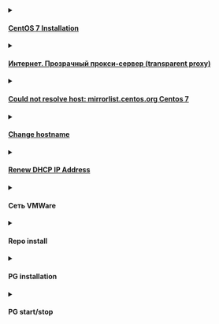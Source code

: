 <details><summary><h4><a href="https://github.com/AV-ghub/PostgreSQL-Cloud-Solutions/blob/main/Linux/CentOS/Intro/Installation/001%20Installation.md">CentOS 7 Installation</a></h4></summary>

  ### Шаг 2: Создание виртуальной машины для CentOS

  * Запустите VirtualBox Менеджер и нажмите на кнопку «Создать»
  * Впишите имя машины
  * Укажите объем оперативной памяти
  * Оставьте выбранным пункт «Создать новый виртуальный жесткий диск»
  * Тип тоже не меняйте и оставьте VDI
  * Предпочтительный формат хранения — «динамический»
  * Размер для виртуального HDD выберите, исходя из доступного свободного места

  ### Шаг 3: Настройка виртуальной машины
  * Для входа в настройки нужно нажать правой кнопкой мыши по виртуальной машине и выбрать пункт «Настроить»
  * Во вкладке «Система» — «Процессор» можно увеличить количество процессоров до 2
  * Перейдя в «Дисплей», можете добавить некоторое количество МБ к видеопамяти и включить 3D-ускорение

  ### Шаг 4: Установка CentOS
  * Выделите кликом мыши виртуальную машину и нажмите на кнопку «Запустить»
  * После запуска VM нажмите на папку и через стандартный системный проводник укажите место, куда вы скачали образ ОС
  * Запустится установщик системы. При помощи стрелки вверх на клавиатуре выберите пункт «Install CentOS Linux 7» и нажмите Enter
  * Запустится графический установщик CentOS. Выберите ваш язык и его разновидность.
  * В окне с параметрами настройте:
  * Часовой пояс
  * Расположение установки
  * зайдите в меню с настройками, выделите виртуальный накопитель, который был создан вместе с виртуальной машиной, и нажмите «Готово»
  * Выбор программ
  * По умолчанию стоит минимальная установка, но она не имеет графического интерфейса. Вы можете выбрать, с какой средой будет установлена ОС: GNOME или KDE. Выбор зависит от ваших предпочтений, а мы рассмотрим инсталляцию с окружением KDE. После выбора оболочки в правой части окна появятся дополнения. Галочками можете отметить то, что хотели бы видеть в CentOS. По завершении выбора нажмите «Готово». ![](https://github.com/AV-ghub/PostgreSQL/blob/main/006%20Use%20cases/Installation/New%20cloud%20environment/CentOS%20based/Res/%D0%A3%D1%81%D1%82%D0%B0%D0%BD%D0%BE%D0%B2%D0%BA%D0%B0%20CentOS%203.jpg)
  * Нажмите на кнопку «Начать установку».
  * Во время установки (состояние отображается в нижней части окна как прогресс-бар) вам будет предложено придумать пароль root и создать пользователя.
  * Впишите пароль для прав root (суперпользователя) 2 раза и нажмите «Готово». Если пароль будет простым, кнопку «Готово» потребуется нажать дважды. Не забудьте сперва переключить раскладку клавиатуры на английский язык. Текущий язык можно увидеть в правом верхнем углу окна.
  * Впишите желаемые инициалы в поле «Полное имя». Строка «Имя пользователя» будет заполнена автоматически, но ее можно изменить вручную. При желании назначьте этого пользователя администратором, установив соответствующую галочку. Придумайте пароль для учетной записи и нажмите «Готово».
  * Дождитесь установки ОС и нажмите на кнопку «Завершить настройку».
  * Нажмите на кнопку «Перезагрузка».
  * Появится загрузчик GRUB, который по умолчанию через 5 секунд продолжит загрузку ОС. Можно сделать это вручную, не дожидаясь таймера, нажав на Enter.
  * Появится окно загрузки CentOS.
  * Снова отобразится окно с настройками. На этот раз нужно принять условия лицензионного соглашения и настроить сеть.
  * Чтобы включить интернет, нажмите на параметр «Сеть и имя узла». Кликните на регулятор, и он сдвинется вправо.  ![](https://github.com/AV-ghub/PostgreSQL/blob/main/006%20Use%20cases/Installation/New%20cloud%20environment/CentOS%20based/Res/%D0%A3%D1%81%D1%82%D0%B0%D0%BD%D0%BE%D0%B2%D0%BA%D0%B0%20CentOS%204.jpg)
  * Нажмите на кнопку «Завершить».
  * Вы попадете на экран входа в учетную запись. Кликните на нее.
  * Переключите раскладку клавиатуры, введите пароль и нажмите «Войти»

</details>

<details><summary><h4><a href="https://confluence.speechpro.com/pages/viewpage.action?pageId=165486262">Интернет. Прозрачный прокси-сервер (transparent proxy)</a></h4></summary>

  ```
  wget --no-check-certificate https://it-repo.speechpro.com/repository/raw-it-public/ca/stc_root.crt
  wget --no-check-certificate https://it-repo.speechpro.com/repository/raw-it-public/ca/stc_ica.crt
   
  sudo cp stc_{root,ica}.crt /etc/pki/ca-trust/source/anchors/
  sudo update-ca-trust extract
  ```

</details>

<details><summary><h4><a href="https://serverfault.com/questions/904304/could-not-resolve-host-mirrorlist-centos-org-centos-7">Could not resolve host: mirrorlist.centos.org Centos 7</a></h4></summary>

  
  From first of July 2024 on CentOS 7, please switch to Vault archive repositories:

  ```
  sudo nano /etc/yum.repos.d/CentOS-Base.repo
  ```
  
  copy/paste the following and mind your OS version. Change if needed. In this config is version 7.9.2009:
  
  ```
  [base]
  name=CentOS-$releasever - Base
  baseurl=http://vault.centos.org/7.9.2009/os/$basearch/
  gpgcheck=1
  gpgkey=file:///etc/pki/rpm-gpg/RPM-GPG-KEY-CentOS-7
  
  [updates]
  name=CentOS-$releasever - Updates
  baseurl=http://vault.centos.org/7.9.2009/updates/$basearch/
  gpgcheck=1
  gpgkey=file:///etc/pki/rpm-gpg/RPM-GPG-KEY-CentOS-7
  
  [extras]
  name=CentOS-$releasever - Extras
  baseurl=http://vault.centos.org/7.9.2009/extras/$basearch/
  gpgcheck=1
  gpgkey=file:///etc/pki/rpm-gpg/RPM-GPG-KEY-CentOS-7
  
  [centosplus]
  name=CentOS-$releasever - Plus
  baseurl=http://vault.centos.org/7.9.2009/centosplus/$basearch/
  gpgcheck=1
  enabled=0
  gpgkey=file:///etc/pki/rpm-gpg/RPM-GPG-KEY-CentOS-7
  ```

  If needed, do:
  
  ```
  yum clean all
  ```

</details>

<details><summary><h4><a href="https://github.com/AV-ghub/PostgreSQL-Cloud-Solutions/blob/main/Linux/Ubuntu/001%20Installation.md#change-hostname">Change hostname</a></h4></summary>

  ```
  :~$ hostname
  :~$ hostnamectl
  
  # with reboot
  sudo nano /etc/hostname
  sudo nano /etc/hosts
  sudo reboot
  
  # without reboot
  sudo hostname new-server-name-here
  sudo nano /etc/hostname
  sudo nano /etc/hosts
  
  # via hostnamectl
  hostnamectl set-hostname viveks-laptop
  sudo nano /etc/hosts
  ```

</details>

<details><summary><h4><a href="https://github.com/AV-ghub/PostgreSQL-Cloud-Solutions/blob/main/Linux/Ubuntu/001%20Installation.md#renew-dhcp-ip-address">Renew DHCP IP Address</a></h4></summary>
  
  ```
  :~$ ps fax | grep dhclient
     2574 pts/0    S+     0:00  |       \_ grep --color=auto dhclient
  
  :~$ ip addr
  
  :~$ sudo dhclient -r
  
  :~$ sudo dhclient -v
  Internet Systems Consortium DHCP Client 4.4.1
  Copyright 2004-2018 Internet Systems Consortium.
  All rights reserved.
  For info, please visit https://www.isc.org/software/dhcp/
  
  :~$ ip addr
  ```

</details>

<details><summary><h4>Сеть VMWare</h4></summary>

  ![](https://github.com/AV-ghub/PostgreSQL/blob/main/006%20Use%20cases/Installation/New%20cloud%20environment/CentOS%20based/Res/%D0%A3%D1%81%D1%82%D0%B0%D0%BD%D0%BE%D0%B2%D0%BA%D0%B0%20CentOS%205.jpg)

</details>

<details><summary><h4>Repo install</h4></summary>

[Общая информация по репозиториям](https://serveradmin.ru/ustanovka-repozitoriya-epel-rpmforge-v-centos/)

Установка репозитория postgres
```
$ sudo yum install -y https://download.postgresql.org/pub/repos/yum/reporpms/EL-7-x86_64/pgdg-redhat-repo-latest.noarch.rpm
$ sudo yum -y repolist
epo id    repo name  status
base/x86_64          CentOS-7 - Base                                                                                                     10,072
extras/x86_64        CentOS-7 - Extras                                                                                                      526
pgdg-common/7/x86_64 PostgreSQL common RPMs for RHEL / CentOS 7 - x86_64                                                                    545
pgdg12/7/x86_64      PostgreSQL 12 for RHEL / CentOS 7 - x86_64                                                                           1,377
pgdg13/7/x86_64      PostgreSQL 13 for RHEL / CentOS 7 - x86_64                                                                           1,140
pgdg14/7/x86_64      PostgreSQL 14 for RHEL / CentOS 7 - x86_64                                                                             900
pgdg15/7/x86_64      PostgreSQL 15 for RHEL / CentOS 7 - x86_64                                                                             613
updates/x86_64       CentOS-7 - Updates                                                                                                   6,173
```
Можно установить внешний репозиторий [EPEL](https://docs.fedoraproject.org/en-US/epel/)
```
# yum -y install epel-release

$ sudo yum repolist
...
epel/x86_64           Extra Packages for Enterprise Linux 7 - x86_64
...
```
```
$ sudo yum -y update
```

</details>

<details><summary><h4>PG installation</h4></summary>

#### Базовая установка
```
$ sudo yum -y install postgresql postgresql-server postgresql-contrib postgresql-libs

Installed:
  postgresql.x86_64 0:9.2.24-9.el7_9            postgresql-contrib.x86_64 0:9.2.24-9.el7_9            postgresql-libs.x86_64 0:9.2.24-9.el7_9            postgresql-server.x86_64 0:9.2.24-9.el7_9           

$ pg_
pg_archivecleanup  pg_config          pg_ctl             pg_dumpall         pg_resetxlog       pg_standby         pg_test_timing     
pg_basebackup      pg_controldata     pg_dump            pg_receivexlog     pg_restore         pg_test_fsync      
```
#### Репозиторий Postgres
```
$ sudo yum -y repolist
repo id           repo name           
base/x86_64       CentOS-7 - Base     
extras/x86_64     CentOS-7 - Extras   
updates/x86_64    CentOS-7 - Updates  

$ sudo yum install -y https://download.postgresql.org/pub/repos/yum/reporpms/EL-7-x86_64/pgdg-redhat-repo-latest.noarch.rpm

=========================================================================================================================================================================================
 Package                                           Arch                                    Version                                      Repository                                       
=========================================================================================================================================================================================
Installing:
 pgdg-redhat-repo                                  noarch                                  42.0-38PGDG                                  /pgdg-redhat-repo-latest.noarch                  
=========================================================================================================================================================================================
Installed:
  pgdg-redhat-repo.noarch 0:42.0-38PGDG                                                                                                                                                  

$ sudo yum -y repolist

repo id               repo name                                             
base/x86_64           CentOS-7 - Base                                       
extras/x86_64         CentOS-7 - Extras                                     
pgdg-common/7/x86_64  PostgreSQL common RPMs for RHEL / CentOS 7 - x86_64   
pgdg12/7/x86_64       PostgreSQL 12 for RHEL / CentOS 7 - x86_64            
pgdg13/7/x86_64       PostgreSQL 13 for RHEL / CentOS 7 - x86_64            
pgdg14/7/x86_64       PostgreSQL 14 for RHEL / CentOS 7 - x86_64            
pgdg15/7/x86_64       PostgreSQL 15 for RHEL / CentOS 7 - x86_64            
updates/x86_64        CentOS-7 - Updates                                                                                                   6,173

$ sudo yum -y update
```
#### postgresql15-server в RHEL нет для CentOS 7
```
$ sudo yum -y install postgresql15-server
Error: Package: postgresql15-15.8-1PGDG.rhel7.x86_64 (pgdg15)
           Requires: libzstd >= 1.4.0
Error: Package: postgresql15-server-15.8-1PGDG.rhel7.x86_64 (pgdg15)
           Requires: libzstd.so.1()(64bit)
Error: Package: postgresql15-15.8-1PGDG.rhel7.x86_64 (pgdg15)
           Requires: libzstd.so.1()(64bit)
```
#### postgresql14 находится
```
$ sudo yum -y install postgresql14 postgresql14-server postgresql14-contrib postgresql14-libs
Installed:
  postgresql14.x86_64 0:14.13-2PGDG.rhel7       postgresql14-contrib.x86_64 0:14.13-2PGDG.rhel7       postgresql14-libs.x86_64 0:14.13-2PGDG.rhel7       postgresql14-server.x86_64 0:14.13-2PGDG.rhel7      

[ bin]$ sudo ./postgresql-14-setup initdb

[anisimov@cspg-dev001 bin]$ sudo systemctl enable --now postgresql-14
Created symlink from /etc/systemd/system/multi-user.target.wants/postgresql-14.service to /usr/lib/systemd/system/postgresql-14.service.

[ bin]$ sudo su postgres
bash-4.2$ cd
bash-4.2$ systemctl status postgresql*
● postgresql-14.service - PostgreSQL 14 database server
   Loaded: loaded (/usr/lib/systemd/system/postgresql-14.service; enabled; vendor preset: disabled)
   Active: active (running) since Wed 2024-09-25 09:04:22 MSK; 1min 32s ago
     Docs: https://www.postgresql.org/docs/14/static/
  Process: 28052 ExecStartPre=/usr/pgsql-14/bin/postgresql-14-check-db-dir ${PGDATA} (code=exited, status=0/SUCCESS)
 Main PID: 28059 (postmaster)
   CGroup: /system.slice/postgresql-14.service
           ├─28059 /usr/pgsql-14/bin/postmaster -D /var/lib/pgsql/14/data/
           ├─28060 postgres: logger 
           ├─28062 postgres: checkpointer 
           ├─28063 postgres: background writer 
           ├─28064 postgres: walwriter 
           ├─28065 postgres: autovacuum launcher 
           ├─28066 postgres: stats collector 
           └─28067 postgres: logical replication launcher 

		   
bash-4.2$ pg_ctl status -D /var/lib/pgsql/14/data/
pg_ctl: server is running (PID: 28059)
/usr/pgsql-14/bin/postgres "-D" "/var/lib/pgsql/14/data/"

bash-4.2$ psql
psql (14.13)
Type "help" for help.

postgres=# \l+
                                                                    List of databases
   Name    |  Owner   | Encoding |   Collate   |    Ctype    |   Access privileges   |  Size   | Tablespace |                Description                 
-----------+----------+----------+-------------+-------------+-----------------------+---------+------------+--------------------------------------------
 postgres  | postgres | UTF8     | en_US.UTF-8 | en_US.UTF-8 |                       | 8777 kB | pg_default | default administrative connection database
 template0 | postgres | UTF8     | en_US.UTF-8 | en_US.UTF-8 | =c/postgres          +| 8625 kB | pg_default | unmodifiable empty database
           |          |          |             |             | postgres=CTc/postgres |         |            | 
 template1 | postgres | UTF8     | en_US.UTF-8 | en_US.UTF-8 | =c/postgres          +| 8625 kB | pg_default | default template for new databases
           |          |          |             |             | postgres=CTc/postgres |         |            | 
(3 rows)
```
#### Ставим внешний репозиторий
```
$ yum -y install epel-release
Installed:                                                                                                                                                                               
  epel-release.noarch 0:7-11                                                                                                                                                             
  
$ sudo yum -y update
Updated:
  epel-release.noarch 0:7-14
```
#### postgresql15 ставится
```
$ sudo yum -y install postgresql15 postgresql15-server postgresql15-contrib postgresql15-libs

Installed:
  postgresql15.x86_64 0:15.8-1PGDG.rhel7        postgresql15-contrib.x86_64 0:15.8-1PGDG.rhel7        postgresql15-libs.x86_64 0:15.8-1PGDG.rhel7        postgresql15-server.x86_64 0:15.8-1PGDG.rhel7       

Dependency Installed:
  libzstd.x86_64 0:1.5.5-1.el7
```
#### postgresql16 в CentOS 7 не поддерживается в принципе
```
[anisimov@cspg-dev001 ~]$ sudo yum -y install postgresql16 postgresql16-server postgresql16-contrib postgresql16-libs
No package postgresql16 available.
No package postgresql16-server available.
No package postgresql16-contrib available.
No package postgresql16-libs available.
```

</details>

<details><summary><h4>PG start/stop</h4></summary>

</details>
















